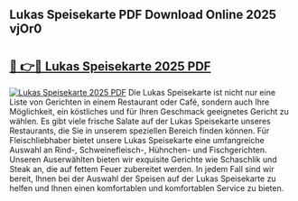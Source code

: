 ## Lukas Speisekarte PDF Download Online 2025 vjOr0

# <h2><a href="http://gc5gdja.nevu.top/?p=Lukas+Speisekarte">🔗 👉🔴 Lukas Speisekarte 2025 PDF</a></h2>

[![Lukas Speisekarte 2025 PDF](https://i.imgur.com/dBaPXMq.png)](http://gc5gdja.nevu.top/?p=Lukas+Speisekarte)
Die Lukas Speisekarte ist nicht nur eine Liste von Gerichten in einem Restaurant oder Café, sondern auch Ihre Möglichkeit, ein köstliches und für Ihren Geschmack geeignetes Gericht zu wählen. Es gibt viele frische Salate auf der Lukas Speisekarte unseres Restaurants, die Sie in unserem speziellen Bereich finden können. Für Fleischliebhaber bietet unsere Lukas Speisekarte eine umfangreiche Auswahl an Rind-, Schweinefleisch-, Hühnchen- und Fischgerichten. Unseren Auserwählten bieten wir exquisite Gerichte wie Schaschlik und Steak an, die auf fettem Feuer zubereitet werden. In jedem Fall sind wir bereit, Ihnen bei der Auswahl der Speisen auf der Lukas Speisekarte zu helfen und Ihnen einen komfortablen und komfortablen Service zu bieten.
